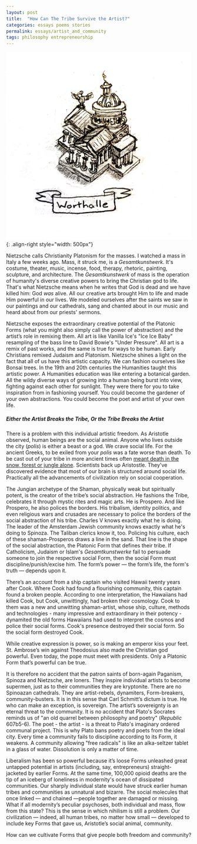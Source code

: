 ```yaml
---
layout: post
title:  "How Can The Tribe Survive the Artist?"
categories: essays poems stories
permalink: essays/artist_and_community
tags: philosophy entrepreneurship 
---
```


![image](/assets/images/essays/worthalle.jpg){: .align-right style="width: 500px"}

Nietzsche calls Christianity Platonism for the masses. I watched a mass in Italy a few weeks ago. Mass, it struck me, is a _Gesamtkunstwerk_. It's costume, theater, music, incense, food, therapy, rhetoric, painting, sculpture, and architecture. The _Gesamtkunstwerk_ of mass is the operation of humanity's diverse creative powers to bring the Christian god to life. That's what Nietzsche means when he writes that God is dead and we have killed him: God _was_ alive. All our creative arts brought Him to life and made Him powerful in our lives. We modeled ourselves after the saints we saw in our paintings and our cathedrals, sang and chanted about in our music and heard about from our priests' sermons.



Nietzsche exposes the extraordinary creative potential of the Platonic Forms (what you might also simply call the power of abstraction) and the artist’s role in remixing them. All art is like Vanilla Ice's "Ice Ice Baby" resampling of the bass line to David Bowie's "Under Pressure". All art is a remix of past works, and the same is true for ways to be human. Early Christians remixed Judaism and Platonism. Nietzsche shines a light on the fact that all of us have this artistic capacity. We can fashion ourselves like Bonsai trees. In the 19th and 20th centuries the Humanities taught this artistic power. A Humanities education was like entering a botanical garden. All the wildy diverse ways of growing into a human being burst into view, fighting against each other for sunlight. They were there for you to take inspiration from in fashioning yourself. You could become the gardener of your own abstractions. You could become the poet and artist of your own life.

##### Either the Artist Breaks the Tribe, Or the Tribe Breaks the Artist
There is a problem with this individual artistic freedom. As Aristotle observed, human beings are the social animal. Anyone who lives outside the city (_polis_) is either a beast or a god. We crave social life. For the ancient Greeks, to be exiled from your _polis_ was a fate worse than death. To be cast out of your tribe in more ancient times often <a href="https://nowheremag.com/2015/04/growing-old-with-the-inuit-3/">meant death in the snow, forest or jungle alone</a>. Scientists back up Aristostle. They've discovered evidence that most of our brain is structured around social life. Practically all the advancements of civilization rely on social cooperation.

The Jungian archetype of the Shaman, physically weak but spiritually potent, is the creator of the tribe’s social abstraction. He fashions the Tribe, celebrates it through mystic rites and magic arts. He is Prospero. And like Prospero, he also polices the borders. His tribalism, identity politics, and even religious wars and crusades are necessary to police the borders of the social abstraction of his tribe. Charles V knows exactly what he is doing. The leader of the Amsterdam Jewish community knows exactly what he's doing to Spinoza. The Taliban clerics know it, too. Policing his culture, each of these shaman-Prosperos draws a line in the sand. That line is the shape of the social abstraction, the Platonic Form that defines their tribe. If Catholicism, Judaism or Islam's _Gesamtkunstwerke_ fail to persuade someone to join the respective social Form, then the social Form must discipline/punish/excise him. The form’s power — the form’s life, the form's truth — depends upon it. 

There’s an account from a ship captain who visited Hawaii twenty years after Cook. Where Cook had found a flourishing community, this captain found a broken people. According to one interpretation, the Hawaiians had killed Cook, but Cook, unwittingly, had broken their cosmology. Cook to them was a new and unwitting shaman-artist, whose ship, culture, methods and technologies - many impressive and extraordinary in their potency - dynamited the old forms Hawaiians had used to interpret the cosmos and police their social forms. Cook's presence destroyed their social form. So the social form destroyed Cook. 

While creative expression is power, so is making an emperor kiss your feet. St. Ambrose’s win against Theodosius also made the Christian god powerful. Even today, the pope must meet with presidents. Only a Platonic Form that’s powerful can be true. 

It is therefore no accident that the patron saints of born-again Paganism, Spinoza and Nietzsche, are loners. They inspire individual artists to become supermen, just as to their communities they are kryptonite. There are no Spinoazan cathedrals. They are artist-rebels, dynamiters, Form-breakers, community-busters. It is in this sense that Carl Schmitt’s dictum is true. He who can make an exception, is sovereign. The artist’s sovereignty is an eternal threat to the community. It is no accident that Plato's Socrates reminds us of "an old quarrel between philosophy and poetry" (_Republic_ 607b5-6). The poet - the artist - is a threat to Plato's imaginary ordered communal project. This is why Plato bans poetry and poets from the ideal city. Every time a community fails to discipline according to its Form, it weakens. A community allowing "free radicals" is like an alka-seltzer tablet in a glass of water. Dissolution is only a matter of time.

Liberalism has been so powerful because it’s loose Forms unleashed great untapped potential in artists (including, say, entrepreneurs) straight-jacketed by earlier Forms. At the same time, 100,000 opioid deaths are the tip of an iceberg of loneliness in modernity's ocean of dissipated communities. Our sharply individual state would have struck earlier human tribes and communities as unnatural and bizarre. The social molecules that once linked — and chained —people together are damaged or missing. What if all modernity’s peculiar psychoses, both individual and mass, flow from this state? This is the sense in which nihilism is still a problem. Our civilization — indeed, all human tribes, no matter how small — developed to include key Forms that gave us, Aristotle’s social animal, community.

How can we cultivate Forms that give people both freedom and community?
